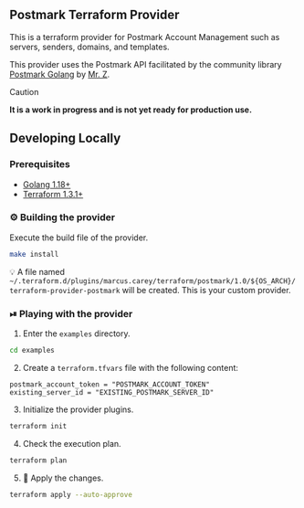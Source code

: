 ## Postmark Terraform Provider

This is a terraform provider for Postmark Account Management such as servers, senders, domains, and templates.

This provider uses the Postmark API facilitated by the community library [Postmark Golang](https://github.com/mrz1836/postmark) by [Mr. Z](https://github.com/mrz1836).

> [!CAUTION]
> **It is a work in progress and is not yet ready for production use.**

## Developing Locally

### Prerequisites

* [Golang 1.18+](https://go.dev/dl)
* [Terraform 1.3.1+](https://www.terraform.io/downloads)

### ⚙️ Building the provider

Execute the build file of the provider.

```bash
make install
```

💡 A file named `~/.terraform.d/plugins/marcus.carey/terraform/postmark/1.0/${OS_ARCH}/terraform-provider-postmark` will be created. This is your custom provider.

### ⏯ Playing with the provider

1. Enter the `examples` directory.

```bash
cd examples
```

2. Create a `terraform.tfvars` file with the following content:

```hcl
postmark_account_token = "POSTMARK_ACCOUNT_TOKEN"
existing_server_id = "EXISTING_POSTMARK_SERVER_ID"
```

3. Initialize the provider plugins.

```bash
terraform init
```

4. Check the execution plan.

```bash
terraform plan
```

5.  🚀 Apply the changes.

```bash
terraform apply --auto-approve
```